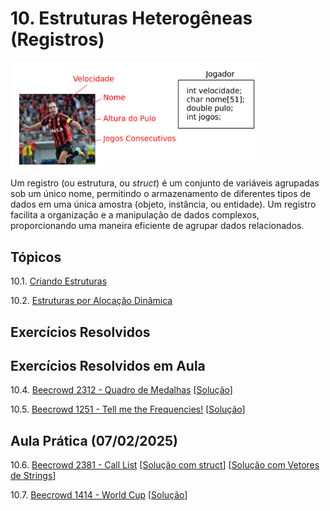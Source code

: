# 10. Estruturas Heterogêneas (Registros)

<img src="images/estruturas.png" width="80%" height="80%">

Um registro (ou estrutura, ou *struct*) é um conjunto de variáveis agrupadas sob um único nome, permitindo o armazenamento de diferentes tipos de dados em uma única amostra (objeto, instância, ou entidade). Um registro facilita a organização e a manipulação de dados complexos, proporcionando uma maneira eficiente de agrupar dados relacionados.

## Tópicos

10.1. [Criando Estruturas](definicao.md)

10.2. [Estruturas por Alocação Dinâmica](dynamic_structs.md)

## Exercícios Resolvidos

## Exercícios Resolvidos em Aula

10.4. [Beecrowd 2312 - Quadro de Medalhas](https://judge.beecrowd.com/en/problems/view/2312) [[Solução](upsolving/beecrowd_2312.c)]

10.5. [Beecrowd 1251 - Tell me the Frequencies!](https://judge.beecrowd.com/en/problems/view/1251) [[Solução](upsolving/beecrowd_1251.c)]


## Aula Prática (07/02/2025)

10.6. [Beecrowd 2381 - Call List](https://judge.beecrowd.com/en/problems/view/2381) [[Solução com struct](upsolving/beecrowd_2381.c)] [[Solução com Vetores de Strings](upsolving/beecrowd_2381_strings.c)]

10.7. [Beecrowd 1414 - World Cup](https://judge.beecrowd.com/en/problems/view/1414) [[Solução](upsolving/beecrowd_1414.c)]

<!--
10.6. [Beecrowd 1553 - Frequent Asked Questions](https://judge.beecrowd.com/en/problems/view/1553) [[Solução](upsolving/beecrowd_1553.c)]

10.7. [Beecrowd 2469 - Grades](https://judge.beecrowd.com/en/problems/view/2469) [[Solução](upsolving/beecrowd_2469.c)]

10.9. [Beecrowd 1512 - Tiles](https://judge.beecrowd.com/en/problems/view/1512) [[Solução](upsolving/beecrowd_1512.c)]-->
